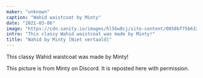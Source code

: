 ```yaml
---
maker: "unknown"
caption: "Wahid waistcoat by Minty"
date: "2021-03-06"
image: "https://cdn.sanity.io/images/hl5bw8cj/site-content/0858bf75b632746e1316ac7850d4fb2d04228956-770x567.jpg"
intro: "This classy Wahid waistcoat was made by Minty!"
title: "Wahid by Minty [Niet vertaald]"
---
```



This classy Wahid waistcoat was made by Minty!

<Note>

This picture is from Minty on Discord. It is reposted here with permission.

</Note>

